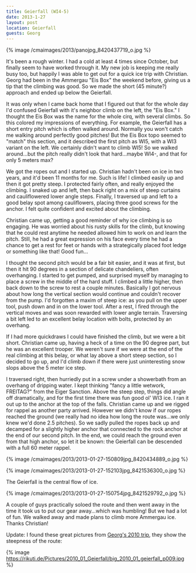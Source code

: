 ```yaml
---
title: Geierfall (WI4-5)
date: 2013-1-27
layout: post
location: Geierfall
guests: Georg
---
```


{% image /cmaimages/2013/panojpg_8420437719_o.jpg %}
  
It's been a rough winter. I had a cold at least 4 times since October,
but finally seem to have worked through it. My new job is keeping me really
busy too, but happily I was able to get out for a quick ice trip with Christian.
Georg had been in the Ammergau "Eis Box" the weekend before, giving us
a tip that the climbing was good. So we made the short (45 minute?) approach
and ended up below the Geierfall.
  
  
It was only when I came back home that I figured out that for the whole
day I'd confused Geierfall with it's neighbor climb on the left, the "Eis
Box." I thought the Eis Box was the name for the whole cirq, with several
climbs. So this colored my impressions of everything. For example, the
Geierfall has a short entry pitch which is often walked around. Normally
you won't catch me walking around perfectly good pitches! But the Eis Box
topo seemed to "match" this section, and it described the first pitch as
WI5, with a WI3 variant on the left. We certainly didn't want to climb
WI5! So we walked around...but the pitch really didn't look that hard...maybe
WI4-, and that for only 5 meters max?
  
  
We got the ropes out and I started up. Christian hadn't been on ice in
two years, and it'd been 11 months for me. Such is life! I climbed easily
up and then it got pretty steep. I protected fairly often, and really enjoyed
the climbing. I snaked up and left, then back right on a mix of steep curtains
and cauliflowered lower angle steps. Finally, I traversed up and left to
a good belay spot among cauliflowers, placing three good screws for the
anchor. I felt quite confident and excited about the climbing.
  
  
Christian came up, getting a good reminder of why ice climbing is so engaging.
He was worried about his rusty skills for the climb, but knowing that he
could rest anytime he needed allowed him to work on and learn the pitch.
Still, he had a great expression on his face every time he had a chance
to get a rest for feet or hands with a strategically placed foot ledge
or something like that! Good fun...
  
  
I thought the second pitch would be a fair bit easier, and it was at first,
but then it hit 90 degrees in a section of delicate chandeliers, often
overhanging. I started to get pumped, and surprised myself by managing
to place a screw in the middle of the hard stuff. I climbed a little higher,
then back down to the screw to rest a couple minutes. Basically I got nervous
about how long the vertical section would continue and couldn't recover
from the pump. I'd forgotten a maxim of steep ice: as you pull on the upper
tool, push down and in on the lower tool. After a rest, I fired through
the vertical moves and was soon rewarded with lower angle terrain. Traversing
a bit left led to an excellent belay location with bolts, protected by
an overhang.
  
  
If I had more quickdraws I could have finished the climb, but we were
a bit short. Christian came up, having a heck of a time on the 90 degree
part, but he was an excellent trooper. We weren't sure if we were at the
end of the real climbing at this belay, or what lay above a short steep
section, so I decided to go up, and I'd climb down if there were just uninteresting
snow slops above the 5 meter ice step.
  
  
I traversed right, then hurriedly put in a screw under a showerbath from
an overhang of dripping water. I kept thinking "fancy a little wetwork,
FREITAG?" from the Eiger Sanction. Above the steep step, things did angle
off dramatically, and for the first time there was fun good ol' WI3 ice.
I ran it out up to the anchor at the top of the falls. Christian came up
and we rigged for rappel as another party arrived. However we didn't know
if our ropes reached the ground (we really had no idea how long the route
was...we only knew we'd done 2.5 pitches). So we sadly pulled the ropes
back up and decamped for a slightly higher anchor that connected to the
rock anchor at the end of our second pitch. In the end, we could reach
the ground even from that high anchor, so let it be known: the Geierfall
can be descended with a full 60 meter rappel.
  
  
{% image /cmaimages/2013/2013-01-27-150809jpg_8420434889_o.jpg %}
  
{% image /cmaimages/2013/2013-01-27-152103jpg_8421536300_o.jpg %}
  
The Geierfall is the central flow of ice.
  
  
{% image /cmaimages/2013/2013-01-27-150754jpg_8421529792_o.jpg %}
  
  
A couple of guys practically soloed the route and then went away in the
time it took us to put our gear away...which was humbling! But we had a
lot of fun. We walked away and made plans to climb more Ammergau ice. Thanks
Christian!
  
  
Update: I found these great pictures from [Georg's 2010 trip](https://rikuti.de/Pictures/index_2010_01_geierfall.htm),
they show the steepness of the route:
  
  
{% image https://rikuti.de/Pictures/2010_01_Geierfall/big_2010_01_geierfall_p009.jpg %}
